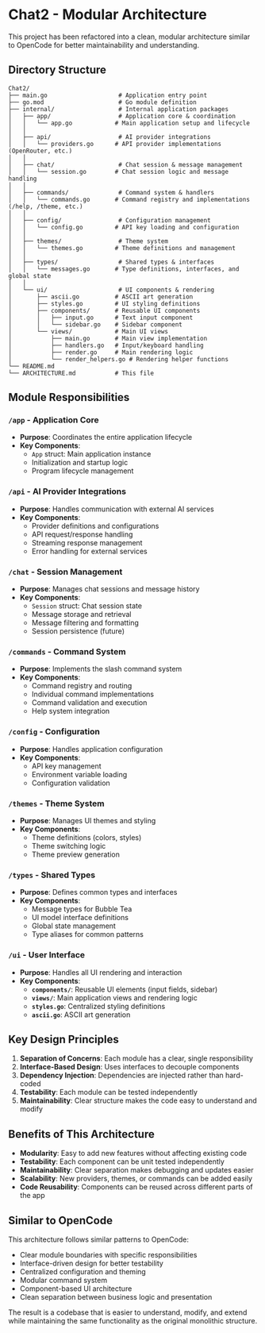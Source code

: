 # Chat2 - Modular Architecture

This project has been refactored into a clean, modular architecture similar to OpenCode for better maintainability and understanding.

## Directory Structure

```
Chat2/
├── main.go                    # Application entry point
├── go.mod                     # Go module definition
├── internal/                  # Internal application packages
│   ├── app/                   # Application core & coordination
│   │   └── app.go            # Main application setup and lifecycle
│   │
│   ├── api/                   # AI provider integrations
│   │   └── providers.go      # API provider implementations (OpenRouter, etc.)
│   │
│   ├── chat/                  # Chat session & message management
│   │   └── session.go        # Chat session logic and message handling
│   │
│   ├── commands/              # Command system & handlers
│   │   └── commands.go       # Command registry and implementations (/help, /theme, etc.)
│   │
│   ├── config/                # Configuration management
│   │   └── config.go         # API key loading and configuration
│   │
│   ├── themes/                # Theme system
│   │   └── themes.go         # Theme definitions and management
│   │
│   ├── types/                 # Shared types & interfaces
│   │   └── messages.go       # Type definitions, interfaces, and global state
│   │
│   └── ui/                    # UI components & rendering
│       ├── ascii.go          # ASCII art generation
│       ├── styles.go         # UI styling definitions
│       ├── components/       # Reusable UI components
│       │   ├── input.go      # Text input component
│       │   └── sidebar.go    # Sidebar component
│       └── views/            # Main UI views
│           ├── main.go       # Main view implementation
│           ├── handlers.go   # Input/keyboard handling
│           ├── render.go     # Main rendering logic
│           └── render_helpers.go # Rendering helper functions
└── README.md
└── ARCHITECTURE.md           # This file
```

## Module Responsibilities

### `/app` - Application Core
- **Purpose**: Coordinates the entire application lifecycle
- **Key Components**:
  - `App` struct: Main application instance
  - Initialization and startup logic
  - Program lifecycle management

### `/api` - AI Provider Integrations  
- **Purpose**: Handles communication with external AI services
- **Key Components**:
  - Provider definitions and configurations
  - API request/response handling
  - Streaming response management
  - Error handling for external services

### `/chat` - Session Management
- **Purpose**: Manages chat sessions and message history
- **Key Components**:
  - `Session` struct: Chat session state
  - Message storage and retrieval
  - Message filtering and formatting
  - Session persistence (future)

### `/commands` - Command System
- **Purpose**: Implements the slash command system
- **Key Components**:
  - Command registry and routing
  - Individual command implementations
  - Command validation and execution
  - Help system integration

### `/config` - Configuration
- **Purpose**: Handles application configuration
- **Key Components**:
  - API key management
  - Environment variable loading
  - Configuration validation

### `/themes` - Theme System
- **Purpose**: Manages UI themes and styling
- **Key Components**:
  - Theme definitions (colors, styles)
  - Theme switching logic
  - Theme preview generation

### `/types` - Shared Types
- **Purpose**: Defines common types and interfaces
- **Key Components**:
  - Message types for Bubble Tea
  - UI model interface definitions  
  - Global state management
  - Type aliases for common patterns

### `/ui` - User Interface
- **Purpose**: Handles all UI rendering and interaction
- **Key Components**:
  - **`components/`**: Reusable UI elements (input fields, sidebar)
  - **`views/`**: Main application views and rendering logic
  - **`styles.go`**: Centralized styling definitions
  - **`ascii.go`**: ASCII art generation

## Key Design Principles

1. **Separation of Concerns**: Each module has a clear, single responsibility
2. **Interface-Based Design**: Uses interfaces to decouple components
3. **Dependency Injection**: Dependencies are injected rather than hard-coded
4. **Testability**: Each module can be tested independently
5. **Maintainability**: Clear structure makes the code easy to understand and modify

## Benefits of This Architecture

- **Modularity**: Easy to add new features without affecting existing code
- **Testability**: Each component can be unit tested independently  
- **Maintainability**: Clear separation makes debugging and updates easier
- **Scalability**: New providers, themes, or commands can be added easily
- **Code Reusability**: Components can be reused across different parts of the app

## Similar to OpenCode

This architecture follows similar patterns to OpenCode:
- Clear module boundaries with specific responsibilities
- Interface-driven design for better testability
- Centralized configuration and theming
- Modular command system
- Component-based UI architecture
- Clean separation between business logic and presentation

The result is a codebase that is easier to understand, modify, and extend while maintaining the same functionality as the original monolithic structure.
